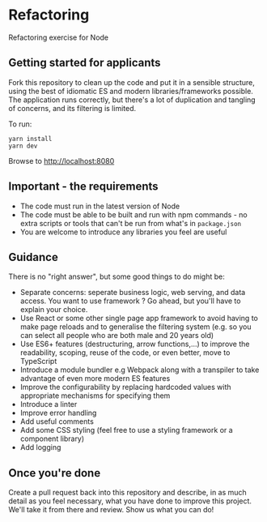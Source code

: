 # Refactoring

Refactoring exercise for Node

## Getting started for applicants

Fork this repository to clean up the code and put it in a sensible structure, using the best of idiomatic ES and modern libraries/frameworks possible. The application runs correctly, but there's a lot of duplication and tangling of concerns, and its filtering is limited.

To run:

```
yarn install
yarn dev
```

Browse to [http://localhost:8080](http://localhost:8080)

## Important - the requirements

- The code must run in the latest version of Node
- The code must be able to be built and run with npm commands - no extra scripts or tools that can't be run from what's in `package.json`
- You are welcome to introduce any libraries you feel are useful

## Guidance

There is no "right answer", but some good things to do might be:

- Separate concerns: seperate business logic, web serving, and data access. You want to use framework ? Go ahead, but you'll have to explain your choice.
- Use React or some other single page app framework to avoid having to make page reloads and to generalise the filtering system (e.g. so you can select all people who are both male and 20 years old)
- Use ES6+ features (destructuring, arrow functions,...) to improve the readability, scoping, reuse of the code, or even better, move to TypeScript
- Introduce a module bundler e.g Webpack along with a transpiler to take advantage of even more modern ES features
- Improve the configurability by replacing hardcoded values with appropriate mechanisms for specifying them
- Introduce a linter
- Improve error handling
- Add useful comments
- Add some CSS styling (feel free to use a styling framework or a component library)
- Add logging

## Once you're done

Create a pull request back into this repository and describe, in as much detail as you feel necessary, what you have done to improve this project.
We'll take it from there and review. Show us what you can do!
